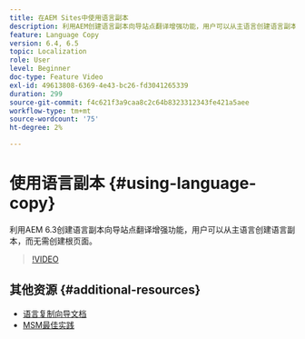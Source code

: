 ```yaml
---
title: 在AEM Sites中使用语言副本
description: 利用AEM创建语言副本向导站点翻译增强功能，用户可以从主语言创建语言副本，而无需创建根页面。
feature: Language Copy
version: 6.4, 6.5
topic: Localization
role: User
level: Beginner
doc-type: Feature Video
exl-id: 49613808-6369-4e43-bc26-fd3041265339
duration: 299
source-git-commit: f4c621f3a9caa8c2c64b8323312343fe421a5aee
workflow-type: tm+mt
source-wordcount: '75'
ht-degree: 2%

---
```


# 使用语言副本 {#using-language-copy}

利用AEM 6.3创建语言副本向导站点翻译增强功能，用户可以从主语言创建语言副本，而无需创建根页面。

>[!VIDEO](https://video.tv.adobe.com/v/17116?quality=12&learn=on)

## 其他资源 {#additional-resources}

* [语言复制向导文档](https://helpx.adobe.com/experience-manager/6-5/sites/administering/using/tc-wizard.html)
* [MSM最佳实践](https://helpx.adobe.com/experience-manager/6-5/sites/administering/using/msm-best-practices.html)
